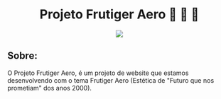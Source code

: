 <h1 align="center">Projeto Frutiger Aero &#x1F420 &#x1F30A &#x1F333</h1>
<p align="center">
<img loading="lazy" src="http://img.shields.io/static/v1?label=STATUS&message=EM%20DESENVOLVIMENTO&color=GREEN&style=for-the-badge"/>
</p>
<h2>Sobre:</h2>
<p>O Projeto Frutiger Aero, é um projeto de website que estamos desenvolvendo com o tema Frutiger Aero (Estética de "Futuro que nos prometiam" dos anos 2000).</p>
